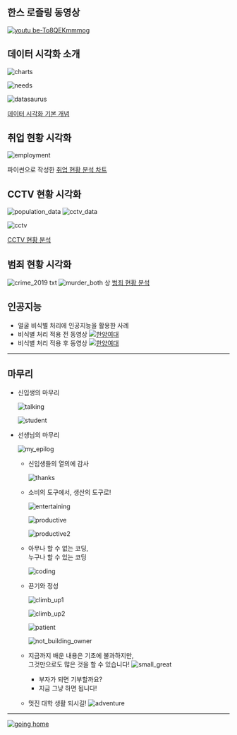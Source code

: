 ## 한스 로즐링 동영상

[![youtu be-To8QEKmmmog](https://user-images.githubusercontent.com/10287629/105632218-64d8cd00-5e95-11eb-972b-6a87be7bc781.jpg)](https://youtu.be/To8QEKmmmog?t=140)

## 데이터 시각화 소개

![charts](https://user-images.githubusercontent.com/10287629/106139845-4cc4be80-61b1-11eb-8c45-f505111f1830.png)

![needs](https://user-images.githubusercontent.com/10287629/106096177-5f6ed180-6178-11eb-88c5-82eb8313c21a.png)

![datasaurus](https://communities.sas.com/t5/image/serverpage/image-id/20284iD46C690F13883A37?v=1.0)

[데이터 시각화 기본 개념](http://localhost:8888/notebooks/elite/2020/lecture2/VD02/00vd_work/wk01_intro_basics_principles/wk0101_basics.ipynb)

## 취업 현황 시각화

![employment](https://user-images.githubusercontent.com/10287629/106096287-9a710500-6178-11eb-8cf6-3699cf4efd9a.png)

파이썬으로 작성한 [취업 현황 분석 차트](https://colab.research.google.com/drive/1FAzHppGPeUKeCPyiaOXrWoQtnNYZ3HBx?usp=sharing)

## CCTV 현황 시각화

![population_data](https://user-images.githubusercontent.com/10287629/106096808-92659500-6179-11eb-9839-e4c38de3b408.png)
![cctv_data](https://user-images.githubusercontent.com/10287629/106096813-9396c200-6179-11eb-88f9-1792c4592364.png)

![cctv](https://user-images.githubusercontent.com/10287629/106096396-d0ae8480-6178-11eb-9e44-ab203e7fd12c.png)

[CCTV 현황 분석](http://localhost:8888/notebooks/elite/2020/lecture2/VD02/00vd_work/wk07_mid_work/hw07_%EB%AA%A8%EB%B2%94%EB%8B%B5%EC%95%88.ipynb)

## 범죄 현황 시각화

![crime_2019 txt](https://user-images.githubusercontent.com/10287629/102707120-9b8e5700-42db-11eb-98fe-f0e59e50049c.png)
![murder_both](https://user-images.githubusercontent.com/10287629/103071238-91839580-4606-11eb-851e-213a53d04fac.png)
상
[범죄 현황 분석](http://localhost:8888/notebooks/elite/2020/lecture2/VD02/00vd_work/wk15_final_work/final_work_answer.ipynb)


## 인공지능
- 얼굴 비식별 처리에 인공지능을 활용한 사례
- 비식별 처리 적용 전 동영상
[![한양여대](https://www.hywoman.ac.kr/resources/domain/ko/VI/1610683277625.jpg)](https://youtu.be/6uFZMHhJKnQ)
- 비식별 처리 적용 후 동영상
[![한양여대](https://www.hywoman.ac.kr/resources/domain/ko/VI/1598838872707.jpg)](https://youtu.be/pgnHclIDoA4)
---

## 마무리
- 신입생의 마무리

    ![talking](https://user-images.githubusercontent.com/10287629/106139437-c6a87800-61b0-11eb-80a5-698bdeb50f9e.png)

    ![student](https://user-images.githubusercontent.com/10287629/106139590-fa839d80-61b0-11eb-8854-30e0451a502d.png)


- 선생님의 마무리

    ![my_epilog](https://user-images.githubusercontent.com/10287629/106137124-a0cda400-61ad-11eb-9796-f6b260d4c230.png)


    - 신입생들의 열의에 감사
    
        ![thanks](https://user-images.githubusercontent.com/10287629/106137279-d4a8c980-61ad-11eb-91a1-ce9a674c30b7.png)


    - 소비의 도구에서, 생산의 도구로!
    
        ![entertaining](https://user-images.githubusercontent.com/10287629/106138719-d83d5000-61af-11eb-80a8-b4c000edc877.png)

    
        ![productive](https://user-images.githubusercontent.com/10287629/106138858-015de080-61b0-11eb-98b5-8fc32eeb1bed.png)

    
        ![productive2](https://user-images.githubusercontent.com/10287629/106138966-2baf9e00-61b0-11eb-8fa5-990ad67a3c8b.png)

    
    - 아무나 할 수 없는 코딩,  
      누구나 할 수 있는 코딩
    
        ![coding](https://user-images.githubusercontent.com/10287629/106139103-57cb1f00-61b0-11eb-805f-aab1d6f0c20a.png)

    
    - 끈기와 정성
    
        ![climb_up1](https://user-images.githubusercontent.com/10287629/106136269-6a435980-61ac-11eb-92dd-1aeeae7607dc.png)
    
        ![climb_up2](https://user-images.githubusercontent.com/10287629/106136156-3b2ce800-61ac-11eb-873b-5d664c7b0b53.png)

        ![patient](https://user-images.githubusercontent.com/10287629/106136005-facd6a00-61ab-11eb-93ea-00ab5c7ed1a9.png)

    
        ![not_building_owner](https://user-images.githubusercontent.com/10287629/106135832-c8237180-61ab-11eb-88d7-744f6dcdc1f2.png)

    - 지금까지 배운 내용은 기초에 불과하지만,  
      그것만으로도 많은 것을 할 수 있습니다!
    ![small_great](https://user-images.githubusercontent.com/10287629/106135392-34ea3c00-61ab-11eb-845f-b9454267ed9b.png)
        - 부자가 되면 기부할까요?
        - 지금 그냥 하면 됩니다!

    - 멋진 대학 생활 되시길!
    ![adventure](https://user-images.githubusercontent.com/10287629/106135626-898db700-61ab-11eb-88ee-44f9fed29777.png)

---

[![going home](https://user-images.githubusercontent.com/10287629/104793991-511fcd80-57e8-11eb-86c8-27356c8dd83d.png)](https://logistex.github.io/smart_IT/)
